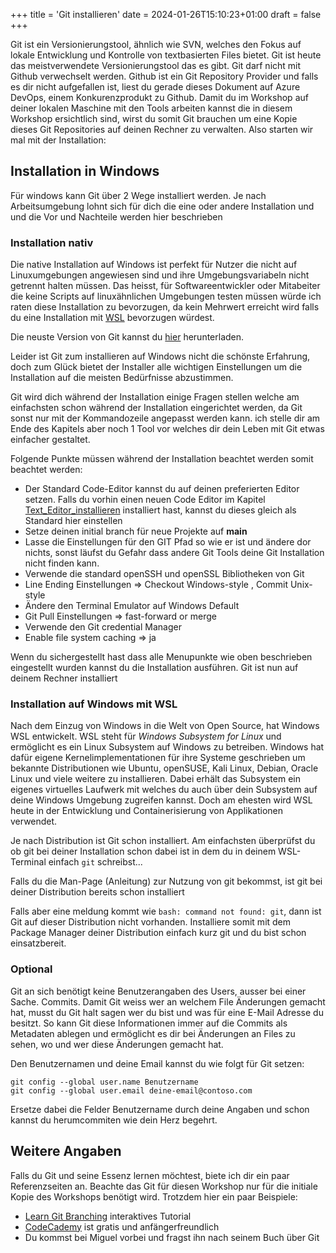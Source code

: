 +++
title = 'Git installieren'
date = 2024-01-26T15:10:23+01:00
draft = false
+++

Git ist ein Versionierungstool, ähnlich wie SVN, welches den Fokus auf lokale Entwicklung und Kontrolle von textbasierten Files bietet. Git ist heute das meistverwendete Versionierungstool das es gibt. Git darf nicht mit Github verwechselt werden. Github ist ein Git Repository Provider und falls es dir nicht aufgefallen ist, liest du gerade dieses Dokument auf Azure DevOps, einem Konkurenzprodukt zu Github. Damit du im Workshop auf deiner lokalen Maschine mit den Tools arbeiten kannst die in diesem Workshop ersichtlich sind, wirst du somit Git brauchen um eine Kopie dieses Git Repositories auf deinen Rechner zu verwalten. Also starten wir mal mit der Installation:

## Installation in Windows

Für windows kann Git über 2 Wege installiert werden. Je nach Arbeitsumgebung lohnt sich für dich die eine oder andere Installation und und die Vor und Nachteile werden hier beschrieben

### Installation nativ

Die native Installation auf Windows ist perfekt für Nutzer die nicht auf Linuxumgebungen angewiesen sind und ihre Umgebungsvariabeln nicht getrennt halten müssen. Das heisst, für Softwareentwickler oder Mitabeiter die keine Scripts auf linuxähnlichen Umgebungen testen müssen würde ich raten diese Installation zu bevorzugen, da kein Mehrwert erreicht wird falls du eine Installation mit [WSL](https://learn.microsoft.com/de-de/windows/wsl/about) bevorzugen würdest.

Die neuste Version von Git kannst du [hier](https://github.com/git-for-windows/git/releases/download/v2.43.0.windows.1/Git-2.43.0-64-bit.exe) herunterladen.

Leider ist Git zum installieren auf Windows nicht die schönste Erfahrung, doch zum Glück bietet der Installer alle wichtigen Einstellungen um die Installation auf die meisten Bedürfnisse abzustimmen.

Git wird dich während der Installation einige Fragen stellen welche am einfachsten schon während der Installation eingerichtet werden, da Git sonst nur mit der Kommandozeile angepasst werden kann. ich stelle dir am Ende des Kapitels aber noch 1 Tool vor welches dir dein Leben mit Git etwas einfacher gestaltet.

Folgende Punkte müssen während der Installation beachtet werden somit beachtet werden:

- Der Standard Code-Editor kannst du auf deinen preferierten Editor setzen. Falls du vorhin einen neuen Code Editor im Kapitel [Text_Editor_installieren](https://dev.azure.com/Rebsamen-Group/_git/Netzwerk-Workshop?path=/00_Voraussetzungen/01_Text-Editor_installieren.md) installiert hast, kannst du dieses gleich als Standard hier einstellen
- Setze deinen initial branch für neue Projekte auf **main**
- Lasse die Einstellungen für den GIT Pfad so wie er ist und ändere dor nichts, sonst läufst du Gefahr dass andere Git Tools deine Git Installation nicht finden kann.
- Verwende die standard openSSH und openSSL Bibliotheken von Git
- Line Ending Einstellungen => Checkout Windows-style , Commit Unix-style
- Ändere den Terminal Emulator auf Windows Default
- Git Pull Einstellungen => fast-forward or merge
- Verwende den Git credential Manager
- Enable file system caching => ja

Wenn du sichergestellt hast dass alle Menupunkte wie oben beschrieben eingestellt wurden kannst du die Installation ausführen. Git ist nun auf deinem Rechner installiert

### Installation auf Windows mit WSL

Nach dem Einzug von Windows in die Welt von Open Source, hat Windows WSL entwickelt. WSL steht für _Windows Subsystem for Linux_ und ermöglicht es ein Linux Subsystem auf Windows zu betreiben. Windows hat dafür eigene Kernelimplementationen für ihre Systeme geschrieben um bekannte Distributionen wie Ubuntu, openSUSE, Kali Linux, Debian, Oracle Linux und viele weitere zu installieren. Dabei erhält das Subsystem ein eigenes virtuelles Laufwerk mit welches du auch über dein Subsystem auf deine Windows Umgebung zugreifen kannst. Doch am ehesten wird WSL heute in der Entwicklung und Containerisierung von Applikationen verwendet.

Je nach Distribution ist Git schon installiert. Am einfachsten überprüfst du ob git bei deiner Installation schon dabei ist in dem du in deinem WSL-Terminal einfach `git` schreibst...

Falls du die Man-Page (Anleitung) zur Nutzung von git bekommst, ist git bei deiner Distribution bereits schon installiert

Falls aber eine meldung kommt wie `bash: command not found: git`, dann ist Git auf dieser Distribution nicht vorhanden. Installiere somit mit dem Package Manager deiner Distribution einfach kurz git und du bist schon einsatzbereit.

### Optional

Git an sich benötigt keine Benutzerangaben des Users, ausser bei einer Sache. Commits. Damit Git weiss wer an welchem File Änderungen gemacht hat, musst du Git halt sagen wer du bist und was für eine E-Mail Adresse du besitzt. So kann Git diese Informationen immer auf die Commits als Metadaten ablegen und ermöglicht es dir bei Änderungen an Files zu sehen, wo und wer diese Änderungen gemacht hat.

Den Benutzernamen und deine Email kannst du wie folgt für Git setzen:

```
git config --global user.name Benutzername
git config --global user.email deine-email@contoso.com
```

Ersetze dabei die Felder Benutzername durch deine Angaben und schon kannst du herumcommiten wie dein Herz begehrt.

## Weitere Angaben

Falls du Git und seine Essenz lernen möchtest, biete ich dir ein paar Referenzseiten an. Beachte das Git für diesen Workshop nur für die initiale Kopie des Workshops benötigt wird. Trotzdem hier ein paar Beispiele:

- [Learn Git Branching](https://learngitbranching.js.org/) interaktives Tutorial
- [CodeCademy](https://www.codecademy.com/learn/learn-git) ist gratis und anfängerfreundlich
- Du kommst bei Miguel vorbei und fragst ihn nach seinem Buch über Git
